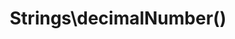 ---
title: Strings\decimalNumber() 
description: >
 <strong >deprecated in v0.3.0</strong> <br>

 Creates a function which allows for the casting of a string to a decimal number. The created function can then reused over any string, or used as part of a Higher Order Function such as array_map().

layout: composable_function
group: strings
subgroup: string_transform
categories: [strings, string transform, numbers]
coreFunctions: 
    - number_format()

source: https://github.com/gin0115/pinkcrab_function_constructors/blob/master/src/strings.php#L287
namespace: PinkCrab\FunctionConstructors\Strings
since: 0.1.0

deprecated: true
alternative: strings/digit.html

definition: >
 /**
   * @param string|int|float $precision Number of decimal places
   * @param string $point The decimal separator
   * @param string $thousands The thousand separator.
   * @return Closure(string|int|float):string
   */
 Strings\decimalNumber($precision = 2, $point = '.', $thousands = ''): Closure
closure: >
 /**
  * @param string|int|float $number
  * @return string
  */
 $function (string|int|float $string): string

examplePartial: >
 // Create the closure that will format a number to 2 decimal places with , as 1000 separator.

 $format = Strings\decimalNumber(2, '.', ',');


 // Called as a function.

 echo $format(1234.56); // 1,234.56

 echo $format(1234); // 1,234.00


 // Used in a higher order function.

 $array = array_map($format, [1234.56, 1234]);

 print_r($array); /// ['1,234.56', '1,234.00']

 
 // By default the precision is 2, "." is used for the decimal point and no thousands separator is used.

 echo $format(1234.56); // 1,234.56


exampleCurried: >
 // With decimal full stop and comma as thousands separator.

 echo Strings\decimalNumber(2, '.', ',')(1234.56); // 1,234.56


 // With decimal comma and no thousands separator.

 echo Strings\decimalNumber(2, ',', '.')(1234); // 1.234,00


---